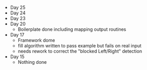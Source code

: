 * Day 25
* Day 24
* Day 23
* Day 20
    * Boilerplate done including mapping output routines
* Day 17
    * Framework dome
    * fill algorithm written to pass example but fails on real input
    * needs rework to correct the "blocked Left/Right" detection
* Day 15
    * Nothing done
